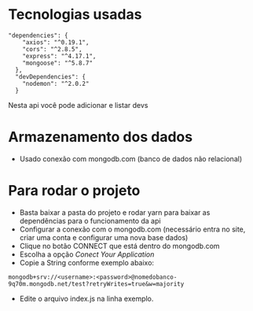 
# Tecnologias usadas 
```
"dependencies": {
    "axios": "^0.19.1",
    "cors": "^2.8.5",
    "express": "^4.17.1",
    "mongoose": "^5.8.7"
  },
  "devDependencies": {
    "nodemon": "^2.0.2"
  }
  ```
  Nesta api você pode adicionar e listar devs 
  
  
  # Armazenamento dos dados
  - Usado conexão com mongodb.com (banco de dados não relacional)
  
  # Para rodar o projeto 
  - Basta baixar a pasta do projeto e rodar yarn para baixar as dependências para o funcionamento da api
  - Configurar a conexão com o mongodb.com (necessário entra no site, criar uma conta e configurar uma nova base dados)
  - Clique no botão CONNECT que está dentro do mongodb.com
  - Escolha a opção *Conect Your Application*
  - Copie a String conforme exemplo abaixo:
  ```
  mongodb+srv://<username>:<password>@nomedobanco-9q70m.mongodb.net/test?retryWrites=true&w=majority
  ```
  - Edite o arquivo index.js na linha exemplo. 
  
  
